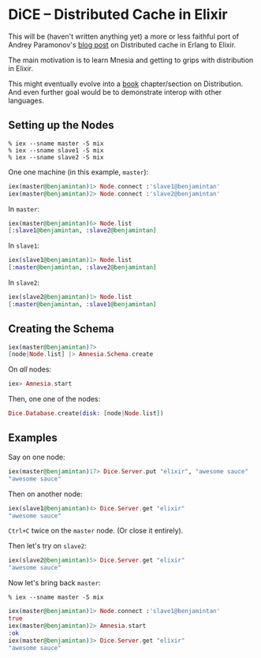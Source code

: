 # DiCE – Distributed Cache in Elixir

This will be (haven't written anything yet) a more or less faithful port of Andrey Paramonov's [blog post](http://ndpar.blogspot.sg/2010/01/distributed-cache-in-erlang.html) on Distributed cache in Erlang to Elixir.

The main motivation is to learn Mnesia and getting to grips with distribution in Elixir.

This might eventually evolve into a [book](http://www.exotpbook.com) chapter/section on Distribution. And even further goal would be to demonstrate interop with other languages.

## Setting up the Nodes

```
% iex --sname master -S mix
% iex --sname slave1 -S mix
% iex --sname slave2 -S mix
```

One one machine (in this example, `master`):

```elixir
iex(master@benjamintan)1> Node.connect :'slave1@benjamintan'
iex(master@benjamintan)2> Node.connect :'slave2@benjamintan'
```

In `master`:

```elixir
iex(master@benjamintan)6> Node.list
[:slave1@benjamintan, :slave2@benjamintan]
```

In `slave1`:

```elixir
iex(slave1@benjamintan)1> Node.list
[:master@benjamintan, :slave2@benjamintan]
```

In `slave2`:

```elixir
iex(slave2@benjamintan)1> Node.list
[:master@benjamintan, :slave1@benjamintan]
```

## Creating the Schema

```elixir
iex(master@benjamintan)7> 
[node|Node.list] |> Amnesia.Schema.create
```

On _all_ nodes:

```elixir
iex> Amnesia.start
```

Then, one one of the nodes:

```elixir
Dice.Database.create(disk: [node|Node.list])
```

## Examples

Say on one node:

```elixir
iex(master@benjamintan)17> Dice.Server.put "elixir", "awesome sauce"
"awesome sauce"
```

Then on another node:

```elixir
iex(slave1@benjamintan)4> Dice.Server.get "elixir"
"awesome sauce"
```

`Ctrl+C` twice on the `master` node. (Or close it entirely).

Then let's try on `slave2`:

```elixir
iex(slave2@benjamintan)5> Dice.Server.get "elixir"
"awesome sauce"
```

Now let's bring back `master`:

```
% iex --sname master -S mix
```

```elixir
iex(master@benjamintan)1> Node.connect :'slave1@benjamintan'
true
iex(master@benjamintan)2> Amnesia.start
:ok
iex(master@benjamintan)3> Dice.Server.get "elixir"
"awesome sauce"
```

